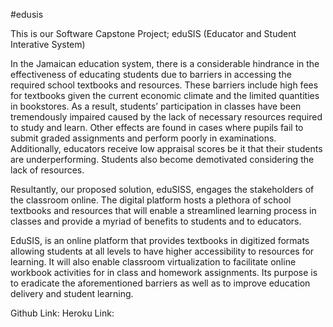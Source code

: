 #edusis

This is our Software Capstone Project; eduSIS (Educator and Student Interative System)

In the Jamaican education system, there is a considerable hindrance in the effectiveness of educating students due to barriers in accessing the required school textbooks and resources. These barriers include high fees for textbooks given the current economic climate and the limited quantities in bookstores. As a result, students’ participation in classes have been tremendously impaired caused by the lack of necessary resources required to study and learn. Other effects are found in cases where pupils fail to submit graded assignments and perform poorly in examinations. Additionally, educators receive low appraisal scores be it that their students are underperforming. Students also become demotivated considering the lack of resources.

Resultantly, our proposed solution, eduSISS, engages the stakeholders of the classroom online. The digital platform hosts a plethora of school textbooks and resources that will enable a streamlined learning process in classes and provide a myriad of benefits to students and to educators.

EduSIS, is an online platform that provides textbooks in digitized formats allowing students at all levels to have higher accessibility to resources for learning. It will also enable classroom virtualization to facilitate online workbook activities for in class and homework assignments. Its purpose is to eradicate the aforementioned barriers as well as to improve education delivery and student learning.


Github Link:
Heroku Link:
